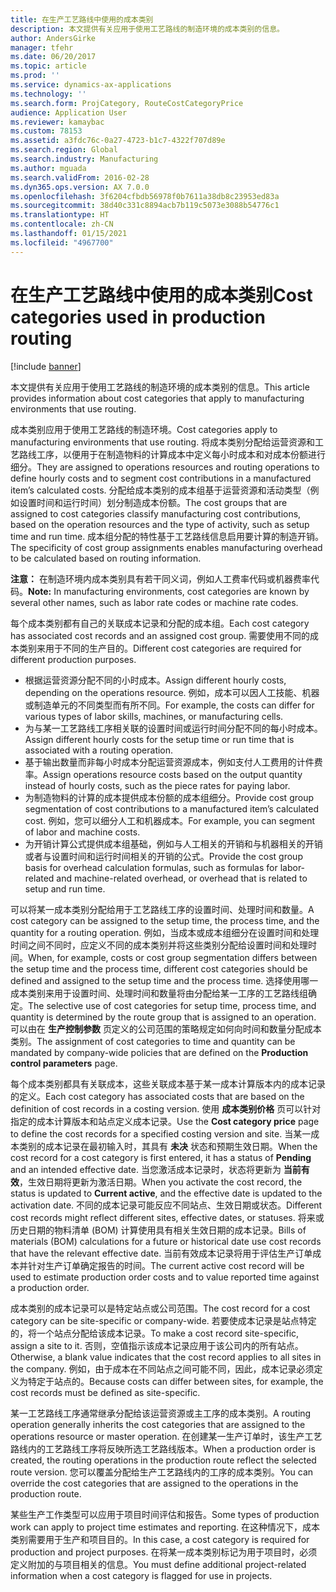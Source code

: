 ```yaml
---
title: 在生产工艺路线中使用的成本类别
description: 本文提供有关应用于使用工艺路线的制造环境的成本类别的信息。
author: AndersGirke
manager: tfehr
ms.date: 06/20/2017
ms.topic: article
ms.prod: ''
ms.service: dynamics-ax-applications
ms.technology: ''
ms.search.form: ProjCategory, RouteCostCategoryPrice
audience: Application User
ms.reviewer: kamaybac
ms.custom: 78153
ms.assetid: a3fdc76c-0a27-4723-b1c7-4322f707d89e
ms.search.region: Global
ms.search.industry: Manufacturing
ms.author: mguada
ms.search.validFrom: 2016-02-28
ms.dyn365.ops.version: AX 7.0.0
ms.openlocfilehash: 3f6204cfbdb56978f0b7611a38db8c23953ed83a
ms.sourcegitcommit: 38d40c331c8894acb7b119c5073e3088b54776c1
ms.translationtype: HT
ms.contentlocale: zh-CN
ms.lasthandoff: 01/15/2021
ms.locfileid: "4967700"
---
```

# <a name="cost-categories-used-in-production-routing"></a><span data-ttu-id="d53bb-103">在生产工艺路线中使用的成本类别</span><span class="sxs-lookup"><span data-stu-id="d53bb-103">Cost categories used in production routing</span></span>

[!include [banner](../includes/banner.md)]

<span data-ttu-id="d53bb-104">本文提供有关应用于使用工艺路线的制造环境的成本类别的信息。</span><span class="sxs-lookup"><span data-stu-id="d53bb-104">This article provides information about cost categories that apply to manufacturing environments that use routing.</span></span>

<span data-ttu-id="d53bb-105">成本类别应用于使用工艺路线的制造环境。</span><span class="sxs-lookup"><span data-stu-id="d53bb-105">Cost categories apply to manufacturing environments that use routing.</span></span> <span data-ttu-id="d53bb-106">将成本类别分配给运营资源和工艺路线工序，以便用于在制造物料的计算成本中定义每小时成本和对成本份额进行细分。</span><span class="sxs-lookup"><span data-stu-id="d53bb-106">They are assigned to operations resources and routing operations to define hourly costs and to segment cost contributions in a manufactured item’s calculated costs.</span></span> <span data-ttu-id="d53bb-107">分配给成本类别的成本组基于运营资源和活动类型（例如设置时间和运行时间）划分制造成本份额。</span><span class="sxs-lookup"><span data-stu-id="d53bb-107">The cost groups that are assigned to cost categories classify manufacturing cost contributions, based on the operation resources and the type of activity, such as setup time and run time.</span></span> <span data-ttu-id="d53bb-108">成本组分配的特性基于工艺路线信息启用要计算的制造开销。</span><span class="sxs-lookup"><span data-stu-id="d53bb-108">The specificity of cost group assignments enables manufacturing overhead to be calculated based on routing information.</span></span> 

<span data-ttu-id="d53bb-109">**注意：** 在制造环境内成本类别具有若干同义词，例如人工费率代码或机器费率代码。</span><span class="sxs-lookup"><span data-stu-id="d53bb-109">**Note:** In manufacturing environments, cost categories are known by several other names, such as labor rate codes or machine rate codes.</span></span> 

<span data-ttu-id="d53bb-110">每个成本类别都有自己的关联成本记录和分配的成本组。</span><span class="sxs-lookup"><span data-stu-id="d53bb-110">Each cost category has associated cost records and an assigned cost group.</span></span> <span data-ttu-id="d53bb-111">需要使用不同的成本类别来用于不同的生产目的。</span><span class="sxs-lookup"><span data-stu-id="d53bb-111">Different cost categories are required for different production purposes.</span></span>

-   <span data-ttu-id="d53bb-112">根据运营资源分配不同的小时成本。</span><span class="sxs-lookup"><span data-stu-id="d53bb-112">Assign different hourly costs, depending on the operations resource.</span></span> <span data-ttu-id="d53bb-113">例如，成本可以因人工技能、机器或制造单元的不同类型而有所不同。</span><span class="sxs-lookup"><span data-stu-id="d53bb-113">For example, the costs can differ for various types of labor skills, machines, or manufacturing cells.</span></span>
-   <span data-ttu-id="d53bb-114">为与某一工艺路线工序相关联的设置时间或运行时间分配不同的每小时成本。</span><span class="sxs-lookup"><span data-stu-id="d53bb-114">Assign different hourly costs for the setup time or run time that is associated with a routing operation.</span></span>
-   <span data-ttu-id="d53bb-115">基于输出数量而非每小时成本分配运营资源成本，例如支付人工费用的计件费率。</span><span class="sxs-lookup"><span data-stu-id="d53bb-115">Assign operations resource costs based on the output quantity instead of hourly costs, such as the piece rates for paying labor.</span></span>
-   <span data-ttu-id="d53bb-116">为制造物料的计算的成本提供成本份额的成本组细分。</span><span class="sxs-lookup"><span data-stu-id="d53bb-116">Provide cost group segmentation of cost contributions to a manufactured item’s calculated cost.</span></span> <span data-ttu-id="d53bb-117">例如，您可以细分人工和机器成本。</span><span class="sxs-lookup"><span data-stu-id="d53bb-117">For example, you can segment of labor and machine costs.</span></span>
-   <span data-ttu-id="d53bb-118">为开销计算公式提供成本组基础，例如与人工相关的开销和与机器相关的开销或者与设置时间和运行时间相关的开销的公式。</span><span class="sxs-lookup"><span data-stu-id="d53bb-118">Provide the cost group basis for overhead calculation formulas, such as formulas for labor-related and machine-related overhead, or overhead that is related to setup and run time.</span></span>

<span data-ttu-id="d53bb-119">可以将某一成本类别分配给用于工艺路线工序的设置时间、处理时间和数量。</span><span class="sxs-lookup"><span data-stu-id="d53bb-119">A cost category can be assigned to the setup time, the process time, and the quantity for a routing operation.</span></span> <span data-ttu-id="d53bb-120">例如，当成本或成本组细分在设置时间和处理时间之间不同时，应定义不同的成本类别并将这些类别分配给设置时间和处理时间。</span><span class="sxs-lookup"><span data-stu-id="d53bb-120">When, for example, costs or cost group segmentation differs between the setup time and the process time, different cost categories should be defined and assigned to the setup time and the process time.</span></span> <span data-ttu-id="d53bb-121">选择使用哪一成本类别来用于设置时间、处理时间和数量将由分配给某一工序的工艺路线组确定。</span><span class="sxs-lookup"><span data-stu-id="d53bb-121">The selective use of cost categories for setup time, process time, and quantity is determined by the route group that is assigned to an operation.</span></span> <span data-ttu-id="d53bb-122">可以由在 **生产控制参数** 页定义的公司范围的策略规定如何向时间和数量分配成本类别。</span><span class="sxs-lookup"><span data-stu-id="d53bb-122">The assignment of cost categories to time and quantity can be mandated by company-wide policies that are defined on the **Production control parameters** page.</span></span> 

<span data-ttu-id="d53bb-123">每个成本类别都具有关联成本，这些关联成本基于某一成本计算版本内的成本记录的定义。</span><span class="sxs-lookup"><span data-stu-id="d53bb-123">Each cost category has associated costs that are based on the definition of cost records in a costing version.</span></span> <span data-ttu-id="d53bb-124">使用 **成本类别价格** 页可以针对指定的成本计算版本和站点定义成本记录。</span><span class="sxs-lookup"><span data-stu-id="d53bb-124">Use the **Cost category price** page to define the cost records for a specified costing version and site.</span></span> <span data-ttu-id="d53bb-125">当某一成本类别的成本记录在最初输入时，其具有 **未决** 状态和预期生效日期。</span><span class="sxs-lookup"><span data-stu-id="d53bb-125">When the cost record for a cost category is first entered, it has a status of **Pending** and an intended effective date.</span></span> <span data-ttu-id="d53bb-126">当您激活成本记录时，状态将更新为 **当前有效**，生效日期将更新为激活日期。</span><span class="sxs-lookup"><span data-stu-id="d53bb-126">When you activate the cost record, the status is updated to **Current active**, and the effective date is updated to the activation date.</span></span> <span data-ttu-id="d53bb-127">不同的成本记录可能反应不同站点、生效日期或状态。</span><span class="sxs-lookup"><span data-stu-id="d53bb-127">Different cost records might reflect different sites, effective dates, or statuses.</span></span> <span data-ttu-id="d53bb-128">将来或历史日期的物料清单 (BOM) 计算使用具有相关生效日期的成本记录。</span><span class="sxs-lookup"><span data-stu-id="d53bb-128">Bills of materials (BOM) calculations for a future or historical date use cost records that have the relevant effective date.</span></span> <span data-ttu-id="d53bb-129">当前有效成本记录将用于评估生产订单成本并针对生产订单确定报告的时间。</span><span class="sxs-lookup"><span data-stu-id="d53bb-129">The current active cost record will be used to estimate production order costs and to value reported time against a production order.</span></span> 

<span data-ttu-id="d53bb-130">成本类别的成本记录可以是特定站点或公司范围。</span><span class="sxs-lookup"><span data-stu-id="d53bb-130">The cost record for a cost category can be site-specific or company-wide.</span></span> <span data-ttu-id="d53bb-131">若要使成本记录是站点特定的，将一个站点分配给该成本记录。</span><span class="sxs-lookup"><span data-stu-id="d53bb-131">To make a cost record site-specific, assign a site to it.</span></span> <span data-ttu-id="d53bb-132">否则，空值指示该成本记录应用于该公司内的所有站点。</span><span class="sxs-lookup"><span data-stu-id="d53bb-132">Otherwise, a blank value indicates that the cost record applies to all sites in the company.</span></span> <span data-ttu-id="d53bb-133">例如，由于成本在不同站点之间可能不同，因此，成本记录必须定义为特定于站点的。</span><span class="sxs-lookup"><span data-stu-id="d53bb-133">Because costs can differ between sites, for example, the cost records must be defined as site-specific.</span></span> 

<span data-ttu-id="d53bb-134">某一工艺路线工序通常继承分配给该运营资源或主工序的成本类别。</span><span class="sxs-lookup"><span data-stu-id="d53bb-134">A routing operation generally inherits the cost categories that are assigned to the operations resource or master operation.</span></span> <span data-ttu-id="d53bb-135">在创建某一生产订单时，该生产工艺路线内的工艺路线工序将反映所选工艺路线版本。</span><span class="sxs-lookup"><span data-stu-id="d53bb-135">When a production order is created, the routing operations in the production route reflect the selected route version.</span></span> <span data-ttu-id="d53bb-136">您可以覆盖分配给生产工艺路线内的工序的成本类别。</span><span class="sxs-lookup"><span data-stu-id="d53bb-136">You can override the cost categories that are assigned to the operations in the production route.</span></span> 

<span data-ttu-id="d53bb-137">某些生产工作类型可以应用于项目时间评估和报告。</span><span class="sxs-lookup"><span data-stu-id="d53bb-137">Some types of production work can apply to project time estimates and reporting.</span></span> <span data-ttu-id="d53bb-138">在这种情况下，成本类别需要用于生产和项目目的。</span><span class="sxs-lookup"><span data-stu-id="d53bb-138">In this case, a cost category is required for production and project purposes.</span></span> <span data-ttu-id="d53bb-139">在将某一成本类别标记为用于项目时，必须定义附加的与项目相关的信息。</span><span class="sxs-lookup"><span data-stu-id="d53bb-139">You must define additional project-related information when a cost category is flagged for use in projects.</span></span>



